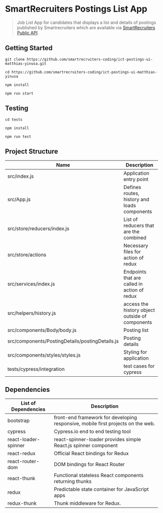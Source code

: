 # SmartRecruiters Postings List App

> Job List App for candidates that displays a list and details of postings published by Smartrecruiters which are available via [SmartRecruiters Public API](https://github.com/smartrecruiters-coding/ict-postings-ui-matthias-yinusa#public-api).

 

## Getting Started

`git clone https://github.com/smartrecruiters-coding/ict-postings-ui-matthias-yinusa.git`

`cd https://github.com/smartrecruiters-coding/ict-postings-ui-matthias-yinusa`

`npm install`

`npm run start`



## Testing

`cd tests`

`npm install`

`npm run test`



## Project Structure

| Name                                            | Description                                     |
| ----------------------------------------------- | ----------------------------------------------- |
| src/index.js                                    | Application entry point                         |
| src/App.js                                      | Defines routes, history and loads components    |
| src/store/reducers/index.js                     | List of reducers that are the combined          |
| src/store/actions                               | Necessary files for action of redux             |
| src/services/index.js                           | Endpoints that are called in action of redux    |
| src/helpers/history.js                          | access the history object outside of components |
| src/components/Body/body.js                     | Posting list                                    |
| src/components/PostingDetails/postingDetails.js | Posting details                                 |
| src/components/styles/styles.js                 | Styling for application                         |
| tests/cypress/integration                       | test cases for cypress                          |

## Dependencies

| List of Dependencies | Description                                                  |
| -------------------- | ------------------------------------------------------------ |
| bootstrap            | front-end framework for developing responsive, mobile first projects on the web. |
| cypress              | Cypress.io end to end testing tool                           |
| react-loader-spinner | react-spinner-loader provides simple React.js spinner component |
| react-redux          | Official React bindings for Redux                            |
| react-router-dom     | DOM bindings for React Router                                |
| react-thunk          | Functional stateless React components returning thunks       |
| redux                | Predictable state container for JavaScript apps              |
| redux-thunk          | Thunk middleware for Redux.                                  |